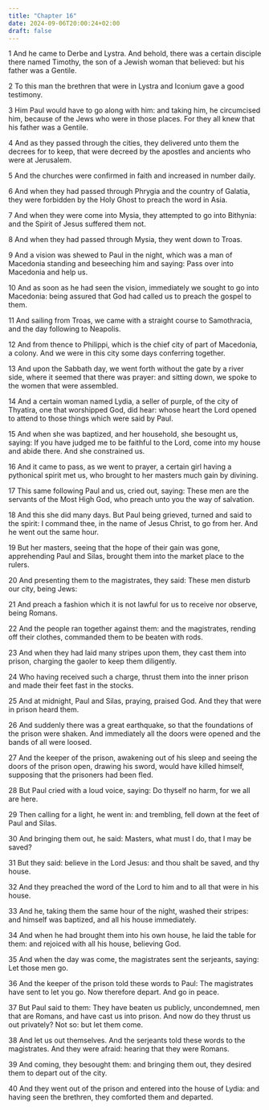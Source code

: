 ```yaml
---
title: "Chapter 16"
date: 2024-09-06T20:00:24+02:00
draft: false
---
```



1 And he came to Derbe and Lystra. And behold, there was a certain disciple there named Timothy, the son of a Jewish woman that believed: but his father was a Gentile.

2 To this man the brethren that were in Lystra and Iconium gave a good testimony.

3 Him Paul would have to go along with him: and taking him, he circumcised him, because of the Jews who were in those places. For they all knew that his father was a Gentile.

4 And as they passed through the cities, they delivered unto them the decrees for to keep, that were decreed by the apostles and ancients who were at Jerusalem.

5 And the churches were confirmed in faith and increased in number daily.

6 And when they had passed through Phrygia and the country of Galatia, they were forbidden by the Holy Ghost to preach the word in Asia.

7 And when they were come into Mysia, they attempted to go into Bithynia: and the Spirit of Jesus suffered them not.

8 And when they had passed through Mysia, they went down to Troas.

9 And a vision was shewed to Paul in the night, which was a man of Macedonia standing and beseeching him and saying: Pass over into Macedonia and help us.

10 And as soon as he had seen the vision, immediately we sought to go into Macedonia: being assured that God had called us to preach the gospel to them.

11 And sailing from Troas, we came with a straight course to Samothracia, and the day following to Neapolis.

12 And from thence to Philippi, which is the chief city of part of Macedonia, a colony. And we were in this city some days conferring together.

13 And upon the Sabbath day, we went forth without the gate by a river side, where it seemed that there was prayer: and sitting down, we spoke to the women that were assembled.

14 And a certain woman named Lydia, a seller of purple, of the city of Thyatira, one that worshipped God, did hear: whose heart the Lord opened to attend to those things which were said by Paul.

15 And when she was baptized, and her household, she besought us, saying: If you have judged me to be faithful to the Lord, come into my house and abide there. And she constrained us.

16 And it came to pass, as we went to prayer, a certain girl having a pythonical spirit met us, who brought to her masters much gain by divining.

17 This same following Paul and us, cried out, saying: These men are the servants of the Most High God, who preach unto you the way of salvation.

18 And this she did many days. But Paul being grieved, turned and said to the spirit: I command thee, in the name of Jesus Christ, to go from her. And he went out the same hour.

19 But her masters, seeing that the hope of their gain was gone, apprehending Paul and Silas, brought them into the market place to the rulers.

20 And presenting them to the magistrates, they said: These men disturb our city, being Jews:

21 And preach a fashion which it is not lawful for us to receive nor observe, being Romans.

22 And the people ran together against them: and the magistrates, rending off their clothes, commanded them to be beaten with rods.

23 And when they had laid many stripes upon them, they cast them into prison, charging the gaoler to keep them diligently.

24 Who having received such a charge, thrust them into the inner prison and made their feet fast in the stocks.

25 And at midnight, Paul and Silas, praying, praised God. And they that were in prison heard them.

26 And suddenly there was a great earthquake, so that the foundations of the prison were shaken. And immediately all the doors were opened and the bands of all were loosed.

27 And the keeper of the prison, awakening out of his sleep and seeing the doors of the prison open, drawing his sword, would have killed himself, supposing that the prisoners had been fled.

28 But Paul cried with a loud voice, saying: Do thyself no harm, for we all are here.

29 Then calling for a light, he went in: and trembling, fell down at the feet of Paul and Silas.

30 And bringing them out, he said: Masters, what must I do, that I may be saved?

31 But they said: believe in the Lord Jesus: and thou shalt be saved, and thy house.

32 And they preached the word of the Lord to him and to all that were in his house.

33 And he, taking them the same hour of the night, washed their stripes: and himself was baptized, and all his house immediately.

34 And when he had brought them into his own house, he laid the table for them: and rejoiced with all his house, believing God.

35 And when the day was come, the magistrates sent the serjeants, saying: Let those men go.

36 And the keeper of the prison told these words to Paul: The magistrates have sent to let you go. Now therefore depart. And go in peace.

37 But Paul said to them: They have beaten us publicly, uncondemned, men that are Romans, and have cast us into prison. And now do they thrust us out privately? Not so: but let them come.

38 And let us out themselves. And the serjeants told these words to the magistrates. And they were afraid: hearing that they were Romans.

39 And coming, they besought them: and bringing them out, they desired them to depart out of the city.

40 And they went out of the prison and entered into the house of Lydia: and having seen the brethren, they comforted them and departed.

